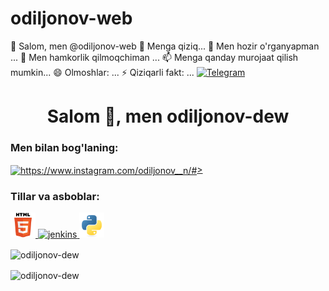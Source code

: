 # odiljonov-web
👋 Salom, men @odiljonov-web
👀 Menga qiziq...
🌱 Men hozir o'rganyapman ...
💞️ Men hamkorlik qilmoqchiman ...
📫 Menga qanday murojaat qilish mumkin...
😄 Olmoshlar: ...
⚡ Qiziqarli fakt: ...
[![Telegram](https://img.shields.io/badge/@odiljonov_n-2CA5E0?style=flat-square&logo=telegram&logoColor=white&link=https://https://t.me/odiljonov_n)](https://t.me/odiljonov_n) 
<h1 align="center">Salom 👋, men odiljonov-dew</h1>
<h3 align="left">Men bilan bog'laning:</h3>
<p align="left">
<a href=" https://instagram.com/https://www.instagram.com/odiljonov__n/#" target="blank"><img align="center" src="https://raw.githubusercontent.com/rahuldkjain/ github-profile-readme-generator/master/src/images/icons/Social/instagram.svg" alt="https://www.instagram.com/odiljonov__n/#" height="30" width="40" / >></a>
</p>

<h3 align="left">Tillar va asboblar:</h3>
<p align="left"> <a href="https://www.w3.org/html/ " target="_blank" rel="noreferrer"> <img src="https://raw.githubusercontent.com/devicons/devicon/master/icons/html5/html5-original-wordmark.svg" alt="html5" width="40" height="40"/> </a> <a href="https://www.jenkins.io" target="_blank" rel="noreferrer"> <img src="https:/ /www.vectorlogo.zone/logos/jenkins/jenkins-icon.svg" alt="jenkins" width="40" height="40"/> </a> <a href="https://www.python .org" target="_blank" rel="noreferrer"> <img src="https://raw.githubusercontent.com/devicons/devicon/master/icons/python/python-original.svg" alt="python" width="40" height="40"/> </a> </p>

<p> <img align="center" src="https://github-readme-stats.vercel.app/api ?username=odiljonov-dew&show_icons=true&locale=en" alt="odiljonov-dew" /></p>

<p><img align="center" src="https://github-readme-streak-stats.herokuapp .com/?user=odiljonov-dew&" alt="odiljonov-dew" /></p>
